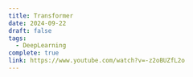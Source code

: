 ```yaml
---
title: Transformer
date: 2024-09-22
draft: false
tags:
  - DeepLearning
complete: true
link: https://www.youtube.com/watch?v=-z2oBUZfL2o
---
```

